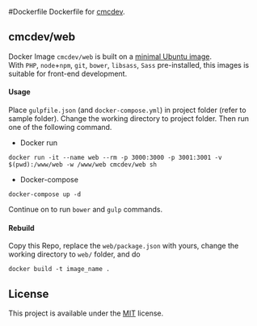 #Dockerfile
Dockerfile for [cmcdev](https://hub.docker.com/u/cmcdev/).

## cmcdev/web
Docker Image `cmcdev/web` is built on a [minimal Ubuntu image](https://github.com/phusion/baseimage-docker).   
With `PHP`, `node`+`npm`, `git`, `bower`, `libsass`, `Sass` pre-installed, this images is suitable for front-end development. 

#### Usage
Place `gulpfile.json` (and `docker-compose.yml`) in project folder (refer to sample folder). Change the working directory to project folder. Then run one of the following command.   

- Docker run   
```
docker run -it --name web --rm -p 3000:3000 -p 3001:3001 -v $(pwd):/www/web -w /www/web cmcdev/web sh
```
- Docker-compose  
```
docker-compose up -d
```
Continue on to run `bower` and `gulp` commands.

#### Rebuild
Copy this Repo, replace the `web/package.json` with yours, change the working directory to `web/` folder, and do 
```
docker build -t image_name .
```

## License
This project is available under the [MIT](https://opensource.org/licenses/mit-license.php) license.  